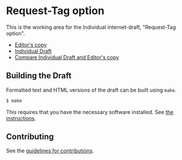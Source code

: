 # Request-Tag option

This is the working area for the Individual internet-draft, "Request-Tag option".

* [Editor's copy](https://chrysn.github.io/request-tag/)
* [Individual Draft](https://tools.ietf.org/html/draft-amsuess-core-request-tag)
* [Compare Individual Draft and Editor's copy](https://tools.ietf.org/rfcdiff?url1=https://tools.ietf.org/id/draft-amsuess-core-request-tag.txt&url2=https://chrysn.github.io/request-tag/draft-amsuess-core-request-tag.txt)


## Building the Draft

Formatted text and HTML versions of the draft can be built using `make`.

```sh
$ make
```

This requires that you have the necessary software installed.  See
[the instructions](https://github.com/martinthomson/i-d-template/blob/master/doc/SETUP.md).


## Contributing

See the
[guidelines for contributions](https://github.com/chrysn/request-tag/blob/master/CONTRIBUTING.md).
